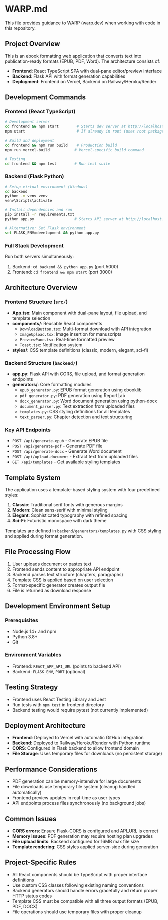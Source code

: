 # WARP.md

This file provides guidance to WARP (warp.dev) when working with code in this repository.

## Project Overview

This is an ebook formatting web application that converts text into publication-ready formats (EPUB, PDF, Word). The architecture consists of:

- **Frontend**: React TypeScript SPA with dual-pane editor/preview interface
- **Backend**: Flask API with format generation capabilities
- **Deployment**: Frontend on Vercel, Backend on Railway/Heroku/Render

## Development Commands

### Frontend (React TypeScript)
```bash
# Development server
cd frontend && npm start        # Starts dev server at http://localhost:3000
npm start                       # If already in root (uses root package.json)

# Build and deployment  
cd frontend && npm run build    # Production build
npm run vercel-build           # Vercel-specific build command

# Testing
cd frontend && npm test        # Run test suite
```

### Backend (Flask Python)
```bash
# Setup virtual environment (Windows)
cd backend
python -m venv venv
venv\Scripts\activate

# Install dependencies and run
pip install -r requirements.txt
python app.py                  # Starts API server at http://localhost:5000

# Alternative: Set Flask environment
set FLASK_ENV=development && python app.py
```

### Full Stack Development
Run both servers simultaneously:
1. Backend: `cd backend && python app.py` (port 5000)
2. Frontend: `cd frontend && npm start` (port 3000)

## Architecture Overview

### Frontend Structure (`src/`)
- **App.tsx**: Main component with dual-pane layout, file upload, and template selection
- **components/**: Reusable React components
  - `DownloadButton.tsx`: Multi-format download with API integration
  - `ImageUpload.tsx`: Image insertion for manuscripts  
  - `PreviewPane.tsx`: Real-time formatted preview
  - `Toast.tsx`: Notification system
- **styles/**: CSS template definitions (classic, modern, elegant, sci-fi)

### Backend Structure (`backend/`)
- **app.py**: Flask API with CORS, file upload, and format generation endpoints
- **generators/**: Core formatting modules
  - `epub_generator.py`: EPUB format generation using ebooklib
  - `pdf_generator.py`: PDF generation using ReportLab
  - `docx_generator.py`: Word document generation using python-docx
  - `document_parser.py`: Text extraction from uploaded files
  - `templates.py`: CSS styling definitions for all templates
  - `text_parser.py`: Chapter detection and text structuring

### Key API Endpoints
- `POST /api/generate-epub` - Generate EPUB file
- `POST /api/generate-pdf` - Generate PDF file  
- `POST /api/generate-docx` - Generate Word document
- `POST /api/upload-document` - Extract text from uploaded files
- `GET /api/templates` - Get available styling templates

## Template System

The application uses a template-based styling system with four predefined styles:

1. **Classic**: Traditional serif fonts with generous margins
2. **Modern**: Clean sans-serif with minimal styling
3. **Elegant**: Sophisticated typography with refined spacing
4. **Sci-Fi**: Futuristic monospace with dark theme

Templates are defined in `backend/generators/templates.py` with CSS styling and applied during format generation.

## File Processing Flow

1. User uploads document or pastes text
2. Frontend sends content to appropriate API endpoint
3. Backend parses text structure (chapters, paragraphs)
4. Template CSS is applied based on user selection
5. Format-specific generator creates output file
6. File is returned as download response

## Development Environment Setup

### Prerequisites
- Node.js 14+ and npm
- Python 3.8+ 
- Git

### Environment Variables
- Frontend: `REACT_APP_API_URL` (points to backend API)
- Backend: `FLASK_ENV`, `PORT` (optional)

## Testing Strategy

- Frontend uses React Testing Library and Jest
- Run tests with `npm test` in frontend directory
- Backend testing would require pytest (not currently implemented)

## Deployment Architecture

- **Frontend**: Deployed to Vercel with automatic GitHub integration
- **Backend**: Deployed to Railway/Heroku/Render with Python runtime
- **CORS**: Configured in Flask backend to allow frontend domain
- **File Storage**: Uses temporary files for downloads (no persistent storage)

## Performance Considerations

- PDF generation can be memory-intensive for large documents
- File downloads use temporary file system (cleanup handled automatically)
- Frontend preview updates in real-time as user types
- API endpoints process files synchronously (no background jobs)

## Common Issues

- **CORS errors**: Ensure Flask-CORS is configured and API_URL is correct
- **Memory issues**: PDF generation may require hosting plan upgrades
- **File upload limits**: Backend configured for 16MB max file size
- **Template rendering**: CSS styles applied server-side during generation

## Project-Specific Rules

- All React components should be TypeScript with proper interface definitions
- Use custom CSS classes following existing naming conventions
- Backend generators should handle errors gracefully and return proper HTTP status codes
- Template CSS must be compatible with all three output formats (EPUB, PDF, DOCX)
- File operations should use temporary files with proper cleanup